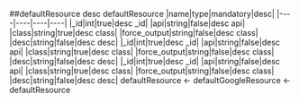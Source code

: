 ##defaultResource
desc defaultResource
|name|type|mandatory|desc|
|----|----|----|----|
|_id|int|true|desc _id|
|api|string|false|desc api|
|class|string|true|desc class|
|force_output|string|false|desc class|
|desc|string|false|desc desc|
|_id|int|true|desc _id|
|api|string|false|desc api|
|class|string|true|desc class|
|force_output|string|false|desc class|
|desc|string|false|desc desc|
|_id|int|true|desc _id|
|api|string|false|desc api|
|class|string|true|desc class|
|force_output|string|false|desc class|
|desc|string|false|desc desc|
defaultResource <- defaultGoogleResource <- defaultResource
